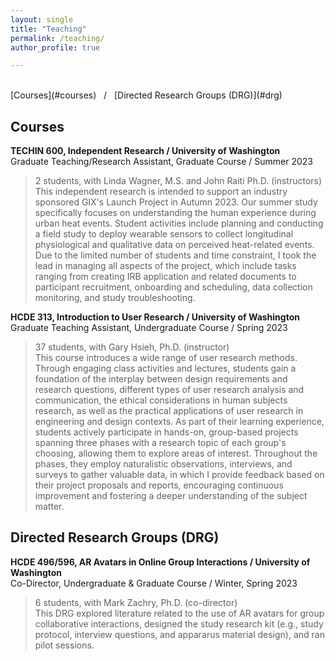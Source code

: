 ```yaml
---
layout: single
title: "Teaching"
permalink: /teaching/
author_profile: true

---
```


<br>
[Courses](#courses) &nbsp; / 
&nbsp; [Directed Research Groups (DRG)](#drg)
<br>

<h2 id="courses">
Courses
</h2>

**TECHIN 600, Independent Research / University of Washington** <br>
Graduate Teaching/Research Assistant, Graduate Course / Summer 2023

> 2 students, with Linda Wagner, M.S. and John Raiti Ph.D. (instructors) <br>
> This independent research is intended to support an industry sponsored GIX's Launch Project in Autumn 2023. Our summer study specifically focuses on understanding the human experience during urban heat events. Student activities include planning and conducting a field study to deploy wearable sensors to collect longitudinal physiological and qualitative data on perceived heat-related events. Due to the limited number of students and time constraint, I took the lead in managing all aspects of the project, which include tasks ranging from creating IRB application and related documents to participant recruitment, onboarding and scheduling, data collection monitoring, and study troubleshooting.

**HCDE 313, Introduction to User Research / University of Washington** <br>
Graduate Teaching Assistant, Undergraduate Course / Spring 2023

> 37 students, with Gary Hsieh, Ph.D. (instructor) <br>
> This course introduces a wide range of user research methods. Through engaging class activities and lectures, students gain a foundation of the interplay between design requirements and research questions, different types of user research analysis and communication, the ethical considerations in human subjects research, as well as the practical applications of user research in engineering and design contexts. As part of their learning experience, students actively participate in hands-on, group-based projects spanning three phases with a research topic of each group's choosing, allowing them to explore areas of interest. Throughout the phases, they employ naturalistic observations, interviews, and surveys to gather valuable data, in which I provide feedback based on their project proposals and reports, encouraging continuous improvement and fostering a deeper understanding of the subject matter.



<h2 id="drg">
Directed Research Groups (DRG)
</h2>

**HCDE 496/596, AR Avatars in Online Group Interactions / University of Washington** <br>
Co-Director, Undergraduate & Graduate Course / Winter, Spring 2023

> 6 students, with Mark Zachry, Ph.D. (co-director) <br>
> This DRG explored literature related to the use of AR avatars for group collaborative interactions, designed the study research kit (e.g., study protocol, interview questions, and appararus material design), and ran pilot sessions.
